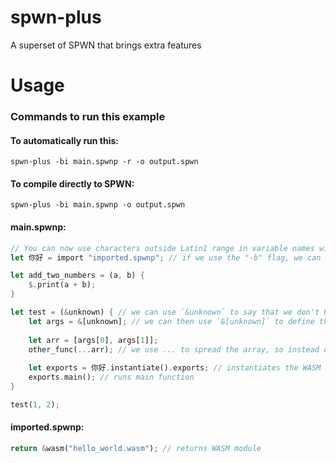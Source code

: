 # spwn-plus
A superset of SPWN that brings extra features

# Usage
### Commands to run this example
#### To automatically run this:
```
spwn-plus -bi main.spwnp -r -o output.spwn
```

#### To compile directly to SPWN:
```
spwn-plus -bi main.spwnp -o output.spwn
```

#### main.spwnp:
```rs
// You can now use characters outside Latin1 range in variable names with SPWN+!
let 你好 = import "imported.spwnp"; // if we use the "-b" flag, we can bundle this so the user only has to download a single .spwn file instead of multiple files

let add_two_numbers = (a, b) {
	$.print(a + b);
}

let test = (&unknown) { // we can use `&unknown` to say that we don't know the amount of arguments
	let args = &[unknown]; // we can then use `&[unknown]` to define the array that stores the arguments
	
	let arr = [args[0], args[1]];
	other_func(...arr); // we use ... to spread the array, so instead of having the array as a single argument, we can use the values as parameters
	
	let exports = 你好.instantiate().exports; // instantiates the WASM module
	exports.main(); // runs main function
}

test(1, 2);
```
#### imported.spwnp:
```rs
return &wasm("hello_world.wasm"); // returns WASM module
```
